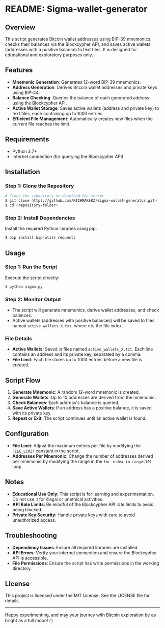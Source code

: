 # README: Sigma-wallet-generator

## Overview

This script generates Bitcoin wallet addresses using BIP-39 mnemonics, checks their balances via the Blockcypher API, and saves active wallets (addresses with a positive balance) to text files. It is designed for educational and exploratory purposes only.

## Features

- **Mnemonic Generation**: Generates 12-word BIP-39 mnemonics.
- **Address Generation**: Derives Bitcoin wallet addresses and private keys using BIP-44.
- **Balance Checking**: Queries the balance of each generated address using the Blockcypher API.
- **Active Wallet Storage**: Saves active wallets (address and private key) to text files, each containing up to 1000 entries.
- **Efficient File Management**: Automatically creates new files when the current file reaches the limit.

## Requirements

- Python 3.7+
- Internet connection (for querying the Blockcypher API)

## Installation

### Step 1: Clone the Repository

```bash
# Clone the repository or download the script
$ git clone https://github.com/RICHMAKERZ/Sigma-wallet-generator.git>
$ cd <repository-folder>
```

### Step 2: Install Dependencies

Install the required Python libraries using pip:

```bash
$ pip install bip-utils requests
```

## Usage

### Step 1: Run the Script

Execute the script directly:

```bash
$ python sigma.py
```

### Step 2: Monitor Output

- The script will generate mnemonics, derive wallet addresses, and check balances.
- Active wallets (addresses with positive balances) will be saved to files named `active_wallets_X.txt`, where `X` is the file index.

### File Details

- **Active Wallets**: Saved in files named `active_wallets_X.txt`. Each line contains an address and its private key, separated by a comma.
- **File Limit**: Each file stores up to 1000 entries before a new file is created.

## Script Flow

1. **Generate Mnemonic**: A random 12-word mnemonic is created.
2. **Generate Wallets**: Up to 10 addresses are derived from the mnemonic.
3. **Check Balances**: Each address's balance is queried.
4. **Save Active Wallets**: If an address has a positive balance, it is saved with its private key.
5. **Repeat or Exit**: The script continues until an active wallet is found.

## Configuration

- **File Limit**: Adjust the maximum entries per file by modifying the `FILE_LIMIT` constant in the script.
- **Addresses Per Mnemonic**: Change the number of addresses derived per mnemonic by modifying the range in the `for index in range(10)` loop.

## Notes

- **Educational Use Only**: This script is for learning and experimentation. Do not use it for illegal or unethical activities.
- **API Rate Limits**: Be mindful of the Blockcypher API rate limits to avoid being blocked.
- **Private Key Security**: Handle private keys with care to avoid unauthorized access.

## Troubleshooting

- **Dependency Issues**: Ensure all required libraries are installed.
- **API Errors**: Verify your internet connection and ensure the Blockcypher API is accessible.
- **File Permissions**: Ensure the script has write permissions in the working directory.

## License

This project is licensed under the MIT License. See the LICENSE file for details.

---

Happy experimenting, and may your journey with Bitcoin exploration be as bright as a full moon! 🌕

